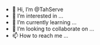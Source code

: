 - 👋 Hi, I’m @TahServe
- 👀 I’m interested in ...
- 🌱 I’m currently learning ...
- 💞️ I’m looking to collaborate on ...
- 📫 How to reach me ...

<!---
TahServe/TahServe is a ✨ special ✨ repository because its `README.md` (this file) appears on your GitHub profile.
You can click the Preview link to take a look at your changes.
--->
